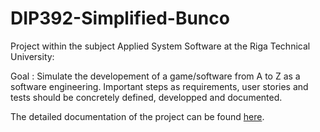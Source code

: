 # DIP392-Simplified-Bunco

Project within the subject Applied System Software at the Riga Technical University:

Goal : Simulate the developement of a game/software from A to Z as a software engineering. Important steps as requirements, user stories and tests should be concretely defined, developped and documented.

The detailed documentation of the project can be found [here](project_docs/DIP392_Report.docx).
